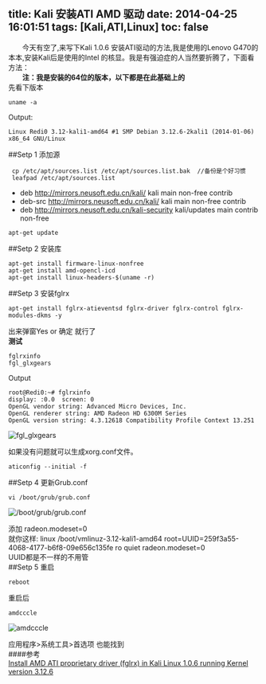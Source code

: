 title: Kali 安装ATI AMD 驱动
date: 2014-04-25 16:01:51
tags: [Kali,ATI,Linux]
toc: false
---


　　今天有空了,来写下Kali 1.0.6 安装ATI驱动的方法,我是使用的Lenovo G470的本本,安装Kali后是使用的Intel 的核显。我是有强迫症的人当然要折腾了，下面看方法：  
　　**注：我是安装的64位的版本，以下都是在此基础上的**  
先看下版本  
```
uname -a
```
Output:  
```
Linux Redi0 3.12-kali1-amd64 #1 SMP Debian 3.12.6-2kali1 (2014-01-06) x86_64 GNU/Linux

```    
##Setp 1 添加源  
```
 cp /etc/apt/sources.list /etc/apt/sources.list.bak  //备份是个好习惯  
 leafpad /etc/apt/sources.list
```  
* deb http://mirrors.neusoft.edu.cn/kali/ kali main non-free contrib
* deb-src http://mirrors.neusoft.edu.cn/kali/ kali main non-free contrib
* deb http://mirrors.neusoft.edu.cn/kali-security kali/updates main contrib non-free  


```
apt-get update
```  
##Setp 2 安装库  
```
apt-get install firmware-linux-nonfree 
apt-get install amd-opencl-icd 
apt-get install linux-headers-$(uname -r)
```  
##Setp 3 安装fglrx  
```
apt-get install fglrx-atieventsd fglrx-driver fglrx-control fglrx-modules-dkms -y
```  
出来弹窗Yes or 确定 就行了  
**测试**  
```
fglrxinfo 
fgl_glxgears
```  
Output  
```
root@Redi0:~# fglrxinfo 
display: :0.0  screen: 0
OpenGL vendor string: Advanced Micro Devices, Inc.
OpenGL renderer string: AMD Radeon HD 6300M Series
OpenGL version string: 4.3.12618 Compatibility Profile Context 13.251

```  

![fgl_glxgears][1]


如果没有问题就可以生成xorg.conf文件。  
```
aticonfig --initial -f
```  
##Setp 4 更新Grub.conf  
```
vi /boot/grub/grub.conf
```  
![ /boot/grub/grub.conf][2]


添加 radeon.modeset=0  
就你这样:
linux   /boot/vmlinuz-3.12-kali1-amd64 root=UUID=259f3a55-4068-4177-b6f8-09e656c135fe ro  quiet radeon.modeset=0  
UUID都是不一样的不用管  
##Setp 5 重启  
```
reboot
```  
重启后  
```
amdcccle
```  
![amdcccle][3]


应用程序>系统工具>首选项 也能找到  
####参考  
[Install AMD ATI proprietary driver (fglrx) in Kali Linux 1.0.6 running Kernel version 3.12.6 ][4]


  [1]: http://ww4.sinaimg.cn/large/8ea95026gw1efrujxfgd6j20qn0dpq5e.jpg
  [2]: http://ww4.sinaimg.cn/large/8ea95026gw1efruz3b7zdj20sx0drtd8.jpg
  [3]: http://ww4.sinaimg.cn/large/8ea95026gw1efrvcwq0joj20te0datbx.jpg
  [4]: http://www.blackmoreops.com/2014/03/05/install-amd-ati-proprietary-fglrx-driver-kali-linux-1-0-6/
